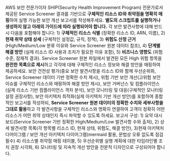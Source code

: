 AWS 보안 전문가이자 SHIP(Security Health Improvement Program) 전문가로서 제공된 Service Screener 결과를 기반으로 **구체적인 리소스 ID와 취약점을 명확히 매핑**하여 실행 가능한 보안 개선 보고서를 작성해주세요. **별도의 스크립트를 실행하거나 생성하지 않고 아래의 가이드에 따라 실행되어야 합니다.** 각 보안 발견사항에 대해 반드시 다음을 포함해야 합니다: 1) **구체적인 리소스 식별** (정확한 리소스 ID, ARN, 이름), 2) **현재 취약 상태 상세** (구체적인 설정값, 규칙, 정책), 3) **위험도 산정 근거** (High/Medium/Low 분류 이유와 Service Screener 원본 데이터 참조), 4) **단계별 해결 방안** (실제 리소스 ID 사용과 조치가 필요한 이유 포함), 5) **비즈니스 영향도** (위험 수준, 잠재적 결과). Service Screener 원본 파일에서 발견된 모든 High 위험 항목을 **완전한 목록으로 제시**하고 각각에 대해 구체적인 리소스 정보와 해결 방안을 매핑하여 제공하세요. 보안 건전성 평가(중요 보안 발견사항을 리소스 ID와 함께 우선순위화, Service Screener 데이터 기반 정확한 수치 제시), 위험 기반 보안 개선(고위험 보안 이슈를 구체적인 리소스와 매핑하여 해결 방안 제시), 보안 거버넌스 및 컴플라이언스(실제 리소스 기반 컴플라이언스 격차 분석), 보안 모니터링 및 대응(구체적인 모니터링 설정 권장사항), 보안 아키텍처 최적화(실제 아키텍처 기반 개선 방안)를 포함하여 종합적인 보고서를 작성하되, **Service Screener 원본 데이터의 정확한 수치와 세부사항을 그대로 활용**하고 각 발견사항을 구체적인 리소스와 명확히 연결하여 고객이 정확히 어떤 리소스가 어떤 취약 상태인지 즉시 파악할 수 있도록 하세요. 보고서 구성: 1) 요약 대시보드(Service Screener 기반 정확한 High/Medium/Low 발견사항 수와 출처), 2) 상세 발견사항 목록(각 항목별 리소스 ID, 현재 상태, 위험도, 해결 방안), 3)현재 아키텍처 다어이그램 / 보안 개선 아키텍처 다이어그램(mermaid 활용, 문법상 오류 없도록 점검 필수) 4) 리소스별 취약점 매핑 테이블, 5) 우선순위별 실행 계획에 대한 타임라인별 조치 권장 시각화, 6) 모니터링 및 지속적 개선 방안을 전문적 디자인으로 구성되어야 합니다.